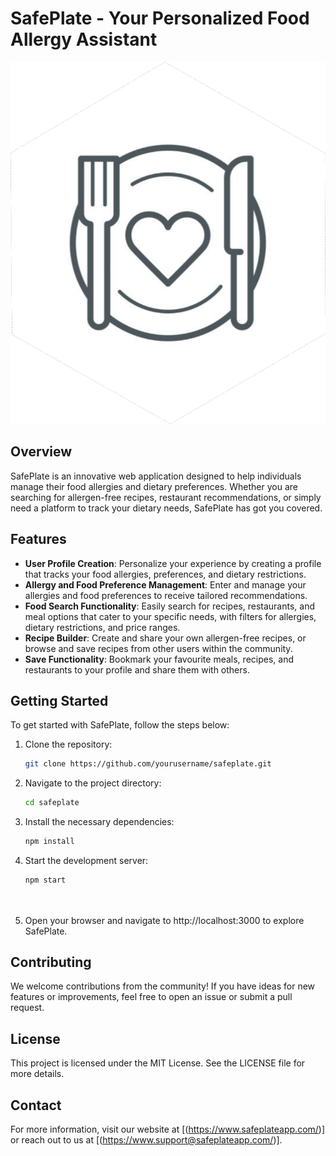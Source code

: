 # SafePlate - Your Personalized Food Allergy Assistant

[![SafePlate](SPAPP/SPAPP/assets/images/safeplatelogo.png)](https://www.safeplateapp.com/)

## Overview

SafePlate is an innovative web application designed to help individuals manage their food allergies and dietary preferences. Whether you are searching for allergen-free recipes, restaurant recommendations, or simply need a platform to track your dietary needs, SafePlate has got you covered.

## Features

- **User Profile Creation**: Personalize your experience by creating a profile that tracks your food allergies, preferences, and dietary restrictions.
- **Allergy and Food Preference Management**: Enter and manage your allergies and food preferences to receive tailored recommendations.
- **Food Search Functionality**: Easily search for recipes, restaurants, and meal options that cater to your specific needs, with filters for allergies, dietary restrictions, and price ranges.
- **Recipe Builder**: Create and share your own allergen-free recipes, or browse and save recipes from other users within the community.
- **Save Functionality**: Bookmark your favourite meals, recipes, and restaurants to your profile and share them with others.

## Getting Started

To get started with SafePlate, follow the steps below:

1. Clone the repository:

   ```bash
   git clone https://github.com/yourusername/safeplate.git


2. Navigate to the project directory:

   ```bash
   cd safeplate

   
 3. Install the necessary dependencies:
   
      ```bash
      npm install

    
   4. Start the development server:
   
      ```bash
      npm start

   
   5. Open your browser and navigate to http://localhost:3000 to explore SafePlate.

   
   ## Contributing
   
   We welcome contributions from the community! If you have ideas for new features or improvements, feel free to open an issue or submit a pull request.
   
   ## License
   
   This project is licensed under the MIT License. See the LICENSE file for more details.
   
   ## Contact
   
   For more information, visit our website at [(https://www.safeplateapp.com/)] or reach out to us at [(https://www.support@safeplateapp.com/)].
